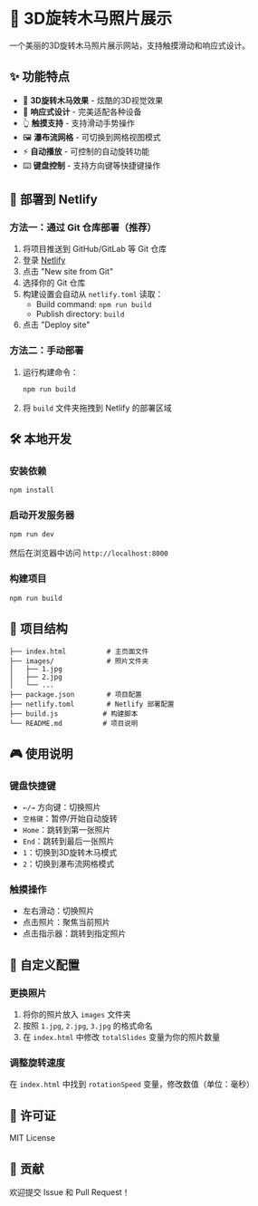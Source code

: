 # 🎠 3D旋转木马照片展示

一个美丽的3D旋转木马照片展示网站，支持触摸滑动和响应式设计。

## ✨ 功能特点

- 🎠 **3D旋转木马效果** - 炫酷的3D视觉效果
- 📱 **响应式设计** - 完美适配各种设备
- 👆 **触摸支持** - 支持滑动手势操作
- 🖼️ **瀑布流网格** - 可切换到网格视图模式
- ⚡ **自动播放** - 可控制的自动旋转功能
- ⌨️ **键盘控制** - 支持方向键等快捷键操作

## 🚀 部署到 Netlify

### 方法一：通过 Git 仓库部署（推荐）

1. 将项目推送到 GitHub/GitLab 等 Git 仓库
2. 登录 [Netlify](https://netlify.com)
3. 点击 "New site from Git"
4. 选择你的 Git 仓库
5. 构建设置会自动从 `netlify.toml` 读取：
   - Build command: `npm run build`
   - Publish directory: `build`
6. 点击 "Deploy site"

### 方法二：手动部署

1. 运行构建命令：
   ```bash
   npm run build
   ```

2. 将 `build` 文件夹拖拽到 Netlify 的部署区域

## 🛠️ 本地开发

### 安装依赖
```bash
npm install
```

### 启动开发服务器
```bash
npm run dev
```

然后在浏览器中访问 `http://localhost:8000`

### 构建项目
```bash
npm run build
```

## 📁 项目结构

```
├── index.html          # 主页面文件
├── images/             # 照片文件夹
│   ├── 1.jpg
│   ├── 2.jpg
│   └── ...
├── package.json        # 项目配置
├── netlify.toml        # Netlify 部署配置
├── build.js           # 构建脚本
└── README.md          # 项目说明
```

## 🎮 使用说明

### 键盘快捷键
- `←/→` 方向键：切换照片
- `空格键`：暂停/开始自动旋转
- `Home`：跳转到第一张照片
- `End`：跳转到最后一张照片
- `1`：切换到3D旋转木马模式
- `2`：切换到瀑布流网格模式

### 触摸操作
- 左右滑动：切换照片
- 点击照片：聚焦当前照片
- 点击指示器：跳转到指定照片

## 🔧 自定义配置

### 更换照片
1. 将你的照片放入 `images` 文件夹
2. 按照 `1.jpg`, `2.jpg`, `3.jpg` 的格式命名
3. 在 `index.html` 中修改 `totalSlides` 变量为你的照片数量

### 调整旋转速度
在 `index.html` 中找到 `rotationSpeed` 变量，修改数值（单位：毫秒）

## 📄 许可证

MIT License

## 🤝 贡献

欢迎提交 Issue 和 Pull Request！
